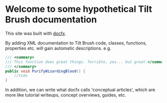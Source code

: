 # Welcome to some hypothetical Tilt Brush documentation

This site was built with [docfx](https://dotnet.github.io/docfx/index.html).

By adding XML documentation to Tilt Brush code, classes, functions, properties etc. will gain automatic descriptions. e.g.

```cs
/// <summary>
/// This function does great things. Terrible, yes... but great.</summary>
/// </summary>
public void PurifyWizardingBlood() {
    //todo
}

```

In addition, we can write what docfx calls 'conceptual articles', which are more like tutorial writeups, concept overviews, guides, etc.